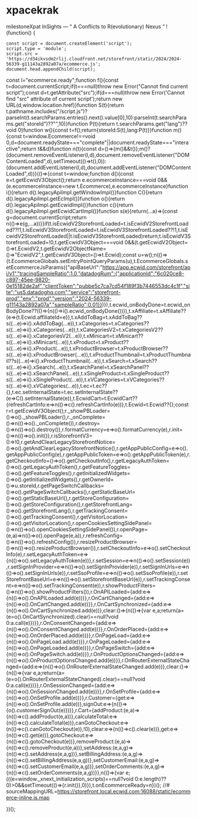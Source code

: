 # xpacekrak
milestoneXpat InSights — “ A Conflicts to R(evolutionary) Nexus “
!(function() {

	const script = document.createElement('script');
	script.type = 'module';
	script.src = 'https://d34ikvsdm2rlij.cloudfront.net/storefront/static/2024/2024-56339-g11143a2892a07a/ecommerce.js';
	document.head.appendChild(script);


<!-- Start of 'ecommerce-inline.js' -->
const l="ecommerce.ready";function f(){const t=document.currentScript;if(t===null)throw new Error("Cannot find current script");const d=t.getAttribute("src");if(d===null)throw new Error('Cannot find "src" attribute of current script');return new URL(d,window.location.href)}function S(t){return t.pathname.includes("/script.js")?parseInt(t.searchParams.entries().next().value[0],10):parseInt(t.searchParams.get("storeId")??"",10)}function P(t){return t.searchParams.get("lang")??void 0}function w(){const t=f();return{storeId:S(t),lang:P(t)}}function m(){const t=window.Ecommerce!==void 0,d=document.readyState==="complete"||document.readyState==="interactive";return t&&d}function n(t){const d=()=>{m()&&t()};m()?(document.removeEventListener(l,d),document.removeEventListener("DOMContentLoaded",d),setTimeout(()=>t(),0)):(document.addEventListener(l,d),document.addEventListener("DOMContentLoaded",d))}(()=>{const t=window;function d(){const e=t.getEcwidV3Object();return e.ecommerceInstance===void 0&&(e.ecommerceInstance=new t.Ecommerce),e.ecommerceInstance}function i(){return d().legacyApiImpl.getWindowImpl()}function C(){return d().legacyApiImpl.getEcImpl()}function o(){return d().legacyApiImpl.getEcwidImpl()}function c(){return d().legacyApiImpl.getEcwidCartImpl()}function s(e){return(...a)=>{const g=document.currentScript;return n(()=>e(g,...a))}}if(t.isEcwidV2StorefrontLoaded=t.isEcwidV2StorefrontLoaded??!1,t.isEcwidV3StorefrontLoaded=t.isEcwidV3StorefrontLoaded??!1,t.isEcwidV2StorefrontLoaded||t.isEcwidV3StorefrontLoaded)return;t.isEcwidV3StorefrontLoaded=!0,t.getEcwidV3Object===void 0&&(t.getEcwidV2Object=()=>t.EcwidV2,t.getEcwidV2ObjectName=()=>"EcwidV2",t.getEcwidV3Object=()=>t.Ecwid);const u=w();n(()=>{t.EcommerceGlobals.setEntryPointQueryParams(u),t.EcommerceGlobals.setEcommerceJsParams({"apiBaseUrl":"https://app.ecwid.com/storefront/api/v1","tracingSampleRatio":1.0,"datadogRum":{"applicationId":"6c020ce8-c897-45ee-9820-0e15182de2af","clientToken":"pubbe5c7ca7cd54f189f3b7446553dc4c1f","site":"us5.datadoghq.com","service":"storefront-prod","env":"prod","version":"2024-56339-g11143a2892a07a","sampleRatio":0.01}})}),t.ecwid_onBodyDone=t.ecwid_onBodyDone??(()=>{n(()=>i().ecwid_onBodyDone())}),t.xAffiliate=t.xAffiliate??(e=>{t.Ecwid.affiliateId=e}),t.xAddToBag=t.xAddToBag??s((...e)=>i().xAddToBag(...e)),t.xCategories=t.xCategories??s((...e)=>i().xCategories(...e)),t.xCategoriesV2=t.xCategoriesV2??s((...e)=>i().xCategoriesV2(...e)),t.xMinicart=t.xMinicart??s((...e)=>i().xMinicart(...e)),t.xProduct=t.xProduct??s((...e)=>i().xProduct(...e)),t.xProductBrowser=t.xProductBrowser??s((...e)=>i().xProductBrowser(...e)),t.xProductThumbnail=t.xProductThumbnail??s((...e)=>i().xProductThumbnail(...e)),t.xSearch=t.xSearch??s((...e)=>i().xSearch(...e)),t.xSearchPanel=t.xSearchPanel??s((...e)=>i().xSearchPanel(...e)),t.xSingleProduct=t.xSingleProduct??s((...e)=>i().xSingleProduct(...e)),t.xVCategories=t.xVCategories??s((...e)=>i().xVCategories(...e)),t.ec=t.ec??{},t.ec.setInternalState=t.ec.setInternalState??(e=>C().setInternalState(e)),t.EcwidCart=t.EcwidCart??{refreshCartInfo:e=>n(()=>c().refreshCartInfo(e))},t.Ecwid=t.Ecwid??{};const r=t.getEcwidV3Object();r._showPBLoader=()=>o()._showPBLoader(),r._onComplete=()=>n(()=>o()._onComplete()),r.destroy=()=>n(()=>o().destroy()),r.formatCurrency=e=>o().formatCurrency(e),r.init=()=>n(()=>o().init()),r.isStorefrontV3=()=>!0,r.getAndClearLegacyStorefrontNotice=()=>o().getAndClearLegacyStorefrontNotice(),r.getAppPublicConfig=e=>o().getAppPublicConfig(e),r.getAppPublicToken=e=>o().getAppPublicToken(e),r.getCheckoutInfo=()=>o().getCheckoutInfo(),r.getLegacyAuthToken=()=>o().getLegacyAuthToken(),r.getFeatureToggles=()=>o().getFeatureToggles(),r.getInitializedWidgets=()=>o().getInitializedWidgets(),r.getOwnerId=()=>u.storeId,r.getPageSwitchCallbacks=()=>o().getPageSwitchCallbacks(),r.getStaticBaseUrl=()=>o().getStaticBaseUrl(),r.getStoreConfiguration=()=>o().getStoreConfiguration(),r.getStorefrontLang=()=>o().getStorefrontLang(),r.getTrackingConsent=()=>o().getTrackingConsent(),r.getVisitorLocation=()=>o().getVisitorLocation(),r.openCookiesSettingSidePanel=()=>n(()=>o().openCookiesSettingSidePanel()),r.openPage=(e,a)=>n(()=>o().openPage(e,a)),r.refreshConfig=()=>n(()=>o().refreshConfig()),r.resizeProductBrowser=()=>n(()=>o().resizeProductBrowser()),r.setCheckoutInfo=e=>o().setCheckoutInfo(e),r.setLegacyAuthToken=e=>{n(()=>o().setLegacyAuthToken(e))},r.setSession=e=>n(()=>o().setSession(e)),r.setSignInProvider=e=>n(()=>o().setSignInProvider(e)),r.setSignInUrls=e=>n(()=>o().setSignInUrls(e)),r.setSsoProfile=e=>n(()=>o().setSsoProfile(e)),r.setStorefrontBaseUrl=e=>n(()=>o().setStorefrontBaseUrl(e)),r.setTrackingConsent=e=>n(()=>o().setTrackingConsent(e)),r.showProductFilters=()=>n(()=>o().showProductFilters()),r.OnAPILoaded={add:e=>{n(()=>o().OnAPILoaded.add(e))}},r.OnCartChanged={add:e=>{n(()=>o().OnCartChanged.add(e))}},r.OnCartSynchronized={add:e=>{n(()=>o().OnCartSynchronized.add(e))},clear:()=>{n(()=>{var e,a;return(a=(e=o().OnCartSynchronized).clear)==null?void 0:a.call(e)})}},r.OnConsentChanged={add:e=>{n(()=>o().OnConsentChanged.add(e))}},r.OnOrderPlaced={add:e=>{n(()=>o().OnOrderPlaced.add(e))}},r.OnPageLoad={add:e=>{n(()=>o().OnPageLoad.add(e))}},r.OnPageLoaded={add:e=>{n(()=>o().OnPageLoaded.add(e))}},r.OnPageSwitch={add:e=>{n(()=>o().OnPageSwitch.add(e))}},r.OnProductOptionsChanged={add:e=>{n(()=>o().OnProductOptionsChanged.add(e))}},r.OnRouterExternalStateChanged={add:e=>{n(()=>o().OnRouterExternalStateChanged.add(e))},clear:()=>{n(()=>{var e,a;return(a=(e=o().OnRouterExternalStateChanged).clear)==null?void 0:a.call(e)})}},r.OnSessionChanged={add:e=>{n(()=>o().OnSessionChanged.add(e))}},r.OnSetProfile={add:e=>{n(()=>o().OnSetProfile.add(e))}},r.Customer={get:e=>{n(()=>o().OnSetProfile.add(e))},signOut:e=>{n(()=>{o().customerSignOut(e)})}},r.Cart={addProduct:(e,a)=>{n(()=>c().addProduct(e,a))},calculateTotal:e=>{n(()=>c().calculateTotal(e))},canGotoCheckout:e=>(n(()=>c().canGotoCheckout(e)),!0),clear:e=>{n(()=>c().clear(e))},get:e=>{n(()=>c().get(e))},gotoCheckout:e=>{n(()=>c().gotoCheckout(e))},removeProduct:(e,a)=>{n(()=>c().removeProduct(e,a))},setAddress:(e,a,g)=>{n(()=>c().setAddress(e,a,g))},setBillingAddress:(e,a,g)=>{n(()=>c().setBillingAddress(e,a,g))},setCustomerEmail:(e,a,g)=>{n(()=>c().setCustomerEmail(e,a,g))},setOrderComments:(e,a,g)=>{n(()=>c().setOrderComments(e,a,g))}},n(()=>{var e;(((e=window._xnext_initialization_scripts)==null?void 0:e.length)??0)>0&&setTimeout(()=>{r.init()},0)}),t.onEcommerceReady=n})();
//# sourceMappingURL=https://storefront.local.ecwid.com:16088/static/ecommerce-inline.js.map
<!-- End of 'ecommerce-inline.js' -->

})();